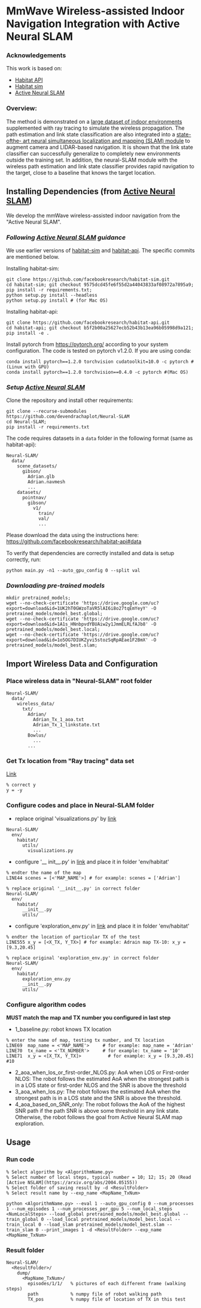# MmWave Wireless-assisted Indoor Navigation Integration with Active Neural SLAM

### Acknowledgements
This work is based on:
* [Habitat API](https://github.com/facebookresearch/habitat-api)
* [Habitat sim](https://github.com/facebookresearch/habitat-sim)
* [Active Neural SLAM](https://github.com/devendrachaplot/Neural-SLAM)

### Overview:
The method is demonstrated on a
[large dataset of indoor environments](http://gibsonenv.stanford.edu/database/) 
supplemented with ray
tracing to simulate the wireless propagation. The path estimation
and link state classification are also integrated into a [state-ofthe-
art neural simultaneous localization and mapping (SLAM)
module](https://arxiv.org/abs/2004.05155)
to augment camera and LIDAR-based navigation. It is
shown that the link state classifier can successfully generalize to
completely new environments outside the training set. In addition,
the neural-SLAM module with the wireless path estimation and
link state classifier provides rapid navigation to the target, close
to a baseline that knows the target location.

## Installing Dependencies (from [Active Neural SLAM](https://github.com/devendrachaplot/Neural-SLAM))
We develop the mmWave wireless-assisted indoor navigation from the "Active Neural SLAM".

### <em>Following [Active Neural SLAM](https://github.com/devendrachaplot/Neural-SLAM) guidance</em>
  
We use earlier versions of [habitat-sim](https://github.com/facebookresearch/habitat-sim) and [habitat-api](https://github.com/facebookresearch/habitat-api). The specific commits are mentioned below.

Installing habitat-sim:
```
git clone https://github.com/facebookresearch/habitat-sim.git
cd habitat-sim; git checkout 9575dcd45fe6f55d2a44043833af08972a7895a9; 
pip install -r requirements.txt; 
python setup.py install --headless
python setup.py install # (for Mac OS)
```

Installing habitat-api:
```
git clone https://github.com/facebookresearch/habitat-api.git
cd habitat-api; git checkout b5f2b00a25627ecb52b43b13ea96b05998d9a121; 
pip install -e .
```

Install pytorch from https://pytorch.org/ according to your system configuration. The code is tested on pytorch v1.2.0. If you are using conda:
```
conda install pytorch==1.2.0 torchvision cudatoolkit=10.0 -c pytorch #(Linux with GPU)
conda install pytorch==1.2.0 torchvision==0.4.0 -c pytorch #(Mac OS)
```

### <em> Setup [Active Neural SLAM](https://github.com/devendrachaplot/Neural-SLAM)</em>
Clone the repository and install other requirements:
```
git clone --recurse-submodules https://github.com/devendrachaplot/Neural-SLAM
cd Neural-SLAM;
pip install -r requirements.txt
```

The code requires datasets in a `data` folder in the following format (same as habitat-api):
```
Neural-SLAM/
  data/
    scene_datasets/
      gibson/
        Adrian.glb
        Adrian.navmesh
        ...
    datasets/
      pointnav/
        gibson/
          v1/
            train/
            val/
            ...
```
Please download the data using the instructions here: https://github.com/facebookresearch/habitat-api#data

To verify that dependencies are correctly installed and data is setup correctly, run:
```
python main.py -n1 --auto_gpu_config 0 --split val
```

### <em>Downloading pre-trained models</em>
```
mkdir pretrained_models;
wget --no-check-certificate 'https://drive.google.com/uc?export=download&id=1UK2hT0GWzoTaVR5lAI6i8o27tqEmYeyY' -O pretrained_models/model_best.global;
wget --no-check-certificate 'https://drive.google.com/uc?export=download&id=1A1s_HNnbpvdYBUAiw2y1JmmELRLfAJb8' -O pretrained_models/model_best.local;
wget --no-check-certificate 'https://drive.google.com/uc?export=download&id=1o5OG7DIUKZyvi5stozSqRpAEae1F2BmX' -O pretrained_models/model_best.slam;
```

## Import Wireless Data and Configuration
### Place wireless data in "Neural-SLAM" root folder 
```
Neural-SLAM/
  data/
    wireless_data/
      txt/
        Adrian/
          Adrian_Tx_1_aoa.txt
          Adrian_Tx_1_linkstate.txt
          ...
        Bowlus/
          ...
        ...
```
### Get Tx location from "Ray tracing" data set
[Link](https://github.com/nyu-wireless/mmwRobotNav/tree/main/indoor_ray_tracing/data/tx_position)
```
% correct y
y = -y
```

### Configure codes and place in Neural-SLAM folder
* replace original 'visualizations.py' by [link](https://github.com/nyu-wireless/mmwRobotNav/tree/main/navigation/code/env/habitat/utils)
```
Neural-SLAM/
  env/
    habitat/
      utils/
        visualizations.py
```
* configure '__ init__.py' in [link](https://github.com/nyu-wireless/mmwRobotNav/tree/main/navigation/code/env/habitat/) and place it in folder 'env/habitat'
```
% endter the name of the map
LINE44 scenes = [<'MAP_NAME'>] # for example: scenes = ['Adrian']

% replace original '__init__.py' in correct folder
Neural-SLAM/
  env/
    habitat/
      __init__.py
      utils/
```
* configure 'exploration_env.py' in [link](https://github.com/nyu-wireless/mmwRobotNav/tree/main/navigation/code/env/habitat/) and place it in folder 'env/habitat'
```
% endter the location of particular TX of the test 
LINE555 x_y = [<X_TX, Y_TX>] # for example: Adrain map TX-10: x_y = [9.3,20.45]

% replace original 'exploration_env.py' in correct folder
Neural-SLAM/
  env/
    habitat/
      exploration_env.py
      __init__.py
      utils/
```

### Configure algorithm codes
__MUST match the map and TX number you configured in last step__
* 1_baseline.py: robot knows TX location
```
% enter the name of map, testing tx number, and TX location
LINE69  map_name = <'MAP_NAME'>		# for example: map_name = 'Adrian'
LINE70  tx_name = <'TX_NUMBER'>		# for example: tx_name = '10'
LINE71  x_y = <[X_TX, Y_TX]>		  # for example: x_y = [9.3,20.45] #10
```

* 2_aoa_when_los_or_first-order_NLOS.py: AoA when LOS or First-order NLOS: The robot follows the estimated AoA when the strongest path is in a LOS state or first-order NLOS and the SNR is above the threshold
* 3_aoa_when_los.py: The robot follows the estimated AoA when the strongest path is in a LOS state and the SNR is above the threshold.
* 4_aoa_based_on_SNR_only: The robot follows the AoA of the highest SNR path if the path SNR is above some threshold in any link state. Otherwise, the robot follows the goal from Active Neural SLAM map exploration.

## Usage
### Run code
```
% Select algorithm by <AlgorithmName.py>
% Select number of local steps, typical number = 10; 12; 15; 20 (Read [Active NSLAM](https://arxiv.org/abs/2004.05155))
% Select folder of saving result by -d <ResultFolder>
% Select result name by --exp_name <MapName_TxNum>

python <AlgorithmName.py> --eval 1 --auto_gpu_config 0 --num_processes 1 --num_episodes 1 --num_processes_per_gpu 5 --num_local_steps <NumLocalSteps> --load_global pretrained_models/model_best.global --train_global 0 --load_local pretrained_models/model_best.local --train_local 0 --load_slam pretrained_models/model_best.slam --train_slam 0 --print_images 1 -d <ResultFolder> --exp_name <MapName_TxNum>
```

### Result folder
```
Neural-SLAM/
  <ResultFolder>/
    dump/
      <MapName_TxNum>/
        episodes/1/1/   % pictures of each different frame (walking steps)
        path            % numpy file of robot walking path
        TX_pos          % numpy file of location of TX in this test
```
